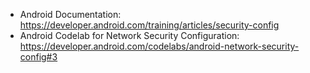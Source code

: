 
- Android Documentation: https://developer.android.com/training/articles/security-config
- Android Codelab for Network Security Configuration:
https://developer.android.com/codelabs/android-network-security-config#3
